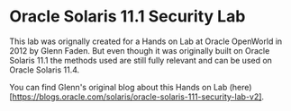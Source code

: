 # Oracle Solaris 11.1 Security Lab

This lab was orignally created for a Hands on Lab at Oracle OpenWorld in 2012 by Glenn Faden. But even though it was originally built on Oracle Solaris 11.1 the methods used are still fully relevant and can be used on Oracle Solaris 11.4.

You can find Glenn's original blog about this Hands on Lab (here)[https://blogs.oracle.com/solaris/oracle-solaris-111-security-lab-v2].
